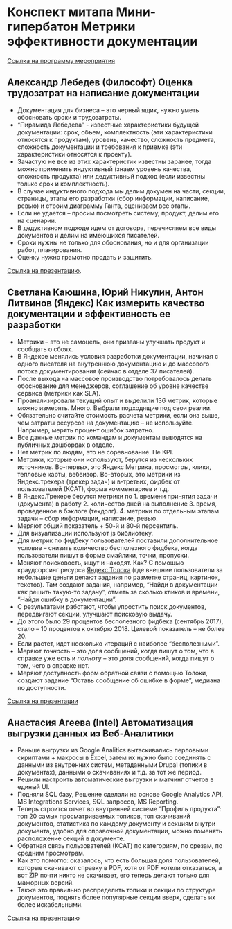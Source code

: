 # Конспект митапа Мини-гипербатон Метрики эффективности документации

[Ссылка на программу мероприятия](https://events.yandex.ru/events/hyperbaton/07-dec-2018/)

## Александр Лебедев (Философт) Оценка трудозатрат на написание документации

* Документация для бизнеса – это черный ящик, нужно уметь обосновать сроки и трудозатраты.
* “Пирамида Лебедева” - известные характеристики будущей документации: срок, объем, комплектность (эти характеристики относятся к продуктам), уровень, качество, сложность предмета, сложность документации и требования к приемке (эти характеристики относятся к проекту).
* Зачастую не все из этих характеристик известны заранее, тогда можно применить индуктивный (знаем уровень качества, сложность продукта) или дедуктивный подход (если известны только срок и комплектность). 
* В случае индуктивного подхода мы делим докумен на части, секции, страницы, этапы его разработки (сбор информации, написание, ревью) и строим диаграмму Ганта, оцениваем все этапы. 
* Если не удается – просим посмотреть систему, продукт, делим его на сценарии. 
* В дедуктивном подходе идем от договора, перечисляем все виды документов и делим на имеющихся писателей. 
* Сроки нужны не только для обоснования, но и для организации работ, планирования. 
* Оценку нужно грамотно продать и защитить.

[Ссылка на презентацию](https://yadi.sk/i/IP59lDEeiyLFnw).

## Светлана Каюшина, Юрий Никулин, Антон Литвинов (Яндекс) Как измерить качество документации и эффективность ее разработки

* Метрики – это не самоцель, они призваны улучшать продукт и сообщать о сбоях.
* В Яндексе менялись условия разработки документации, начиная с одного писателя на внутреннюю документацию и до массового потока документирования (сейчас в отделе 37 писателей). 
* После выхода на массовое производство потребовалось делать обоснование для менеджеров, соглашение об уровне качестве сервиса (метрики как SLA).
* Проанализировали текущий опыт и выделили 136 метрик, которые можно измерять. Много. Выбрали подходящие под свои реалии. 
* Обязательно считайте стоимость расчета метрики, если она выше, чем затраты ресурсов на документацию – не используйте. Например, мерять процент ошибок затратно. 
* Все данные метрик по командам и документам выводятся на публичных дэшбордах в отделе. 
* Нет метрик по людям, это не соревнование. Не KPI. 
* Метрики, которые они используют, берутся из нескольких источников. Во-первых, это Яндекс Метрика, просмотры, клики, тепловые карты, вебвизор. Во-вторых, это метрики из Яндекс.трекера (трекер задач) и в-третьих, фидбек от пользователей (КСАТ), форма комментариев и т.д. 
* В Яндекс.Трекере берутся метрики по 1. времени принятия задачи (документа) в работу 2. количество дней на выполнение 3. время, проведенное в бэклоге (техдолг). 4. метрики по отдельным этапам задачи – сбор информации, написание, ревью. 
* Меряют общий показатель + 50-й и 80-й персентиль.
* Для визуализации используют js библиотеку.
* Для метрик по фидбеку пользователей поставили дополнительное условие – снизить количество бесполезного фидбека, когда пользователи пишут в форме смайлики, точки, пропуски. 
* Меняют поисковость, ищут и находят. Как? С помощью краудсорсинг ресурса [Яндекс.Толока](https://toloka.yandex.ru/) (где внешние пользователи за небольшие деньги делают задания по разметке страниц, картинок, текстов). Там создают задания, например, “Найди в документации как решить такую-то задачу”, отметь за сколько кликов и времени, “Найди ошибку в документации”. 
* С результатами работают, чтобы упростить поиск документов, передвигают секции, улучшают поисковую выдачу.
* До этого было 29 процентов бесполезного фидбека (сентябрь 2017), стало – 10 процентов к октябрю 2018. Целевой показатель – не более 20. 
* Если растет, идет несколько итераций с наиболее “бесполезными”. 
* Меряют *точность* – это доля сообщений, когда пишут о том, что в справке уже есть и *полноту* – это доля сообщений, когда пишут о том, чего в справке нет. 
* Меряют доступность форм обратной связи с помощью Толоки, создают задание “Оставь сообщение об ошибке в форме”, медиана по доступности. 

[Ссылка на презентации](https://yadi.sk/i/HFKNpVK_qBAuGg)

## Анастасия Агеева (Intel) Автоматизация выгрузки данных из Веб-Аналитики

* Раньше выгрузки из Google Analitics вытаскивались перловыми скриптами + макросы в Excel, затем их нужно было соединять с данными из внутренних систем, метаданными Drupal (топики в документах), данными о скачиваниях и т.д. за тот же период.
* Решили настроить автоматические выгрузки и матчинг отчетов в единый UI.
* Подняли SQL базу, Решение сделали на основе Google Analytics API, MS Integrations Services, SQL запросов, MS Reporting.
* Теперь строится отчет во внутренней системе “Профиль продукта”: топ 20 самых просматриваемых топиков, топ скачиваний документов, статистика по каждому документу и секциям внутри документа, удобно для справочной документации, можно поменять расположение секций в документе. 
* Обратная связь пользователей (КСАТ) по категориям, по срезам, по средним просмотрам. 
* Как это помогло: оказалось, что есть большая доля пользователей, которые скачивают справку в PDF, хотя от PDF хотели отказаться, а вот ZIP почти никто не скачивает, его теперь делают только для мажорных версий.
* Также это правильно распределить топики и секции по структуре документов, поднять более популярные секции вверх, сделать их более искабельными.

[Ссылка на презентацию](https://yadi.sk/i/M7WQDZjofm-iIw)
